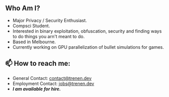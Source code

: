 ## Who Am I?
- Major Privacy / Security Enthusiast.
- Compsci Student.
- Interested in binary exploitation, obfuscation, security and finding ways to do things you arn't meant to do.
- Based in Melbourne.
- Currently working on GPU parallelization of bullet simulations for games.

## 📫 How to reach me: 
- General Contact: contact@trenen.dev
- Employment Contact: jobs@trenen.dev
- ***I am available for hire.***
